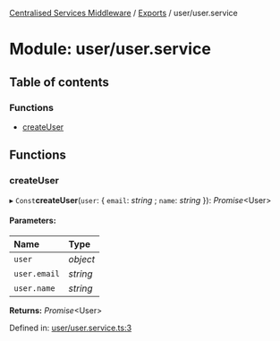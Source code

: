 [Centralised Services Middleware](../README.md) / [Exports](../modules.md) / user/user.service

# Module: user/user.service

## Table of contents

### Functions

- [createUser](user_user_service.md#createuser)

## Functions

### createUser

▸ `Const`**createUser**(`user`: { `email`: *string* ; `name`: *string*  }): *Promise*<User\>

#### Parameters:

| Name | Type |
| :------ | :------ |
| `user` | *object* |
| `user.email` | *string* |
| `user.name` | *string* |

**Returns:** *Promise*<User\>

Defined in: [user/user.service.ts:3](https://github.com/pshaddel/ts-express-prisma-rest/blob/fb083cd/src/user/user.service.ts#L3)
